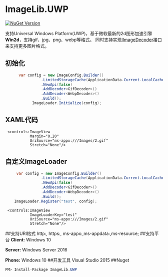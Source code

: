 # ImageLib.UWP


[![NuGet Version](https://img.shields.io/nuget/v/imagelib.uwp.svg?style=flat)](https://www.nuget.org/packages?q=imagelib.uwp) 


  支持Universal Windows Platform(UWP)，基于微软最新的2d图形加速引擎**Win2d**，支持gif、jpg、png、webp等格式。
  同时支持实现[IImageDecoder](https://github.com/chenrensong/ImageLib.UWP/blob/master/ImageLib/IO/IImageDecoder.cs)接口来支持更多图片格式。
 
## 初始化
``` c#
      var config = new ImageConfig.Builder()
                .LimitedStorageCache(ApplicationData.Current.LocalCacheFolder, "cache", new SHA1CacheGenerator(), 1024 * 1024 * 1024)
                .NewApi(false)
                .AddDecoder<GifDecoder>()
                .AddDecoder<WebpDecoder>()
                .Build();
            ImageLoader.Initialize(config);
```
## XAML代码
``` xaml
 <controls:ImageView 
           Margin="0,20"
           UriSource="ms-appx:///Images/2.gif"
           Stretch="None"/>
```
## 自定义ImageLoader
``` c#
	 var config = new ImageConfig.Builder()
                .LimitedStorageCache(ApplicationData.Current.LocalCacheFolder, "cache", new SHA1CacheGenerator(), 1024 * 1024 * 1024)
                .NewApi(false)
                .AddDecoder<GifDecoder>()
                .AddDecoder<WebpDecoder>()
                .Build();
    ImageLoader.Register("test", config);
```
``` xaml
 <controls:ImageView 
           ImageLoaderKey="test"
           UriSource="ms-appx:///Images/2.gif"
           Stretch="None"/>
```
##支持URI格式
  http:, https:, ms-appx:,ms-appdata:,ms-resource;
##支持平台
  **Client:** Windows 10
  
  **Server:** Windows Server 2016 
  
  **Phone:**  Windows 10 
##开发工具
  Visual Studio 2015 
##Nuget
``` c#
PM> Install-Package ImageLib.UWP
```

